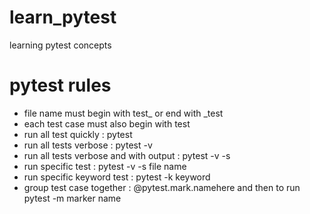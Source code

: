 # learn_pytest
learning pytest concepts

# pytest rules
- file name must begin with test_ or end with _test
- each test case must also begin with test
- run all test quickly : pytest
- run all tests verbose : pytest -v
- run all tests verbose and with output : pytest -v -s
- run specific test : pytest -v -s file name
- run specific keyword test : pytest -k keyword
- group test case together : @pytest.mark.namehere and then to run pytest -m marker name
